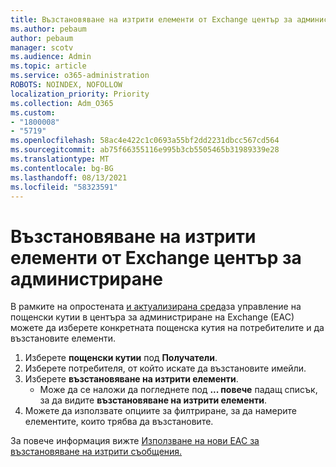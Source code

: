 ```yaml
---
title: Възстановяване на изтрити елементи от Exchange център за администриране
ms.author: pebaum
author: pebaum
manager: scotv
ms.audience: Admin
ms.topic: article
ms.service: o365-administration
ROBOTS: NOINDEX, NOFOLLOW
localization_priority: Priority
ms.collection: Adm_O365
ms.custom:
- "1800008"
- "5719"
ms.openlocfilehash: 58ac4e422c1c0693a55bf2dd2231dbcc567cd564
ms.sourcegitcommit: ab75f66355116e995b3cb5505465b31989339e28
ms.translationtype: MT
ms.contentlocale: bg-BG
ms.lasthandoff: 08/13/2021
ms.locfileid: "58323591"
---
```

# <a name="recover-deleted-items-from-exchange-admin-center"></a>Възстановяване на изтрити елементи от Exchange център за администриране

В рамките на опростената [и актуализирана среда](https://admin.exchange.microsoft.com/#/mailboxes)за управление на пощенски кутии в центъра за администриране на Exchange (EAC) можете да изберете конкретната пощенска кутия на потребителите и да възстановите елементи.

1. Изберете **пощенски кутии** под **Получатели**.
2. Изберете потребителя, от който искате да възстановите имейли.
3. Изберете **възстановяване на изтрити елементи**.
    - Може да се наложи да погледнете под **... повече** падащ списък, за да видите **възстановяване на изтрити елементи**.
4. Можете да използвате опциите за филтриране, за да намерите елементите, които трябва да възстановите.

За повече информация вижте [Използване на нови EAC за възстановяване на изтрити съобщения.](https://docs.microsoft.com/exchange/recipients-in-exchange-online/manage-user-mailboxes/recover-deleted-messages#use-new-eac-for-recovering-deleted-messages)
